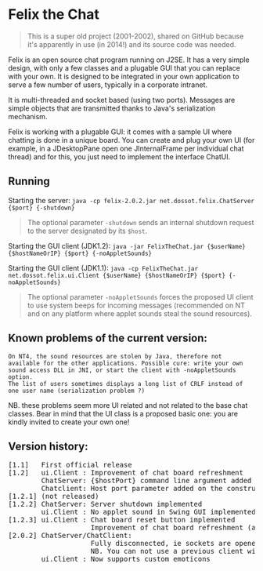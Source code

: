 # Felix the Chat

> This is a super old project (2001-2002), shared on GitHub because it's apparently in use (in 2014!) and its source code was needed.

Felix is an open source chat program running on J2SE. It has a very simple design, with only a few classes and a plugable GUI that you can replace with your own. It is designed to be integrated in your own application to serve a few number of users, typically in a corporate intranet.

It is multi-threaded and socket based (using two ports). Messages are simple objects that are transmitted thanks to Java's serialization mechanism. 

Felix is working with a plugable GUI: it comes with a sample UI where chatting is done in a unique board. You can create and plug your own UI (for example, in a JDesktopPane open one JInternalFrame per individual chat thread) and for this, you just need to implement the interface ChatUI.

## Running

Starting the server: `java -cp felix-2.0.2.jar net.dossot.felix.ChatServer {$port} {-shutdown}`

> The optional parameter `-shutdown` sends an internal shutdown request to the server designated by its `$host`.

Starting the GUI client (JDK1.2): `java -jar FelixTheChat.jar {$userName} {$hostNameOrIP} {$port} {-noAppletSounds}`

Starting the GUI client (JDK1.1): `java -cp FelixTheChat.jar net.dossot.felix.ui.Client {$userName} {$hostNameOrIP} {$port} {-noAppletSounds}`

> The optional parameter `-noAppletSounds` forces the proposed UI client to use system beeps for incoming messages (recommended on NT and on any platform where applet sounds steal the sound resources).

## Known problems of the current version:

    On NT4, the sound resources are stolen by Java, therefore not available for the other applications. Possible cure: write your own sound access DLL in JNI, or start the client with -noAppletSounds option.
    The list of users sometimes displays a long list of CRLF instead of one user name (serialization problem ?)

NB. these problems seem more UI related and not related to the base chat classes. Bear in mind that the UI class is a proposed basic one: you are kindly invited to create your own one!

## Version history:

<pre>
[1.1]   First official release                                    (03-nov-2001)
[1.2]   ui.Client : Improvement of chat board refreshment         (07-nov-2001)
        ChatServer: {$hostPort} command line argument added
        Chatclient: Host port parameter added on the constructor
[1.2.1] (not released)
[1.2.2] ChatServer: Server shutdown implemented                   (17-Dec-2001)
        ui.Client : No applet sound in Swing GUI implemented
[1.2.3] ui.Client : Chat board reset button implemented           (04-feb-2002)
                    Improvement of chat board refreshment (again...)
[2.0.2] ChatServer/ChatClient:                                    (03-nov-2001)
                    Fully disconnected, ie sockets are opened/closed on each call, reducing the impact of network problems.
                    NB. You can not use a previous client with this new version of the server.
        ui.Client : Now supports custom emoticons
</pre>
